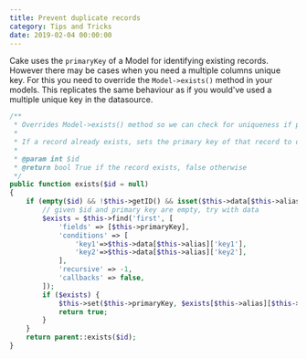 ```yaml
---
title: Prevent duplicate records
category: Tips and Tricks
date: 2019-02-04 00:00:00
---
```


Cake uses the `primaryKey` of a Model for identifying existing records. However there may be cases when you need a multiple columns unique key. For this you need to override the `Model->exists()` method in your models. This replicates the same behaviour as if you would've used a multiple unique key in the datasource.

```php
/**
 * Overrides Model->exists() method so we can check for uniqueness if primary key is not set
 *
 * If a record already exists, sets the primary key of that record to do an update
 *
 * @param int $id
 * @return bool True if the record exists, false otherwise
 */
public function exists($id = null)
{
    if (empty($id) && !$this->getID() && isset($this->data[$this->alias]['key1']) && isset($this->data[$this->alias]['key2'])) {
        // given $id and primary key are empty, try with data
        $exists = $this->find('first', [
            'fields' => [$this->primaryKey],
            'conditions' => [
                'key1'=>$this->data[$this->alias]['key1'],
                'key2'=>$this->data[$this->alias]['key2'],
            ],
            'recursive' => -1,
            'callbacks' => false,
        ]);
        if ($exists) {
            $this->set($this->primaryKey, $exists[$this->alias][$this->primaryKey]);
            return true;
        }
    }
    return parent::exists($id);
}
```
